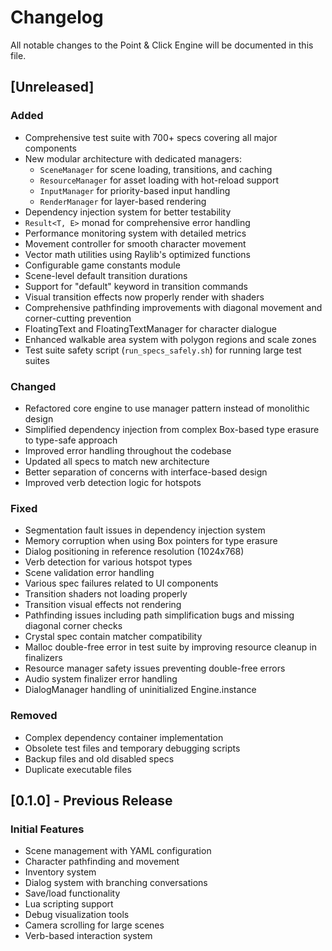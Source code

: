# Changelog

All notable changes to the Point & Click Engine will be documented in this file.

## [Unreleased]

### Added
- Comprehensive test suite with 700+ specs covering all major components
- New modular architecture with dedicated managers:
  - `SceneManager` for scene loading, transitions, and caching
  - `ResourceManager` for asset loading with hot-reload support
  - `InputManager` for priority-based input handling
  - `RenderManager` for layer-based rendering
- Dependency injection system for better testability
- `Result<T, E>` monad for comprehensive error handling
- Performance monitoring system with detailed metrics
- Movement controller for smooth character movement
- Vector math utilities using Raylib's optimized functions
- Configurable game constants module
- Scene-level default transition durations
- Support for "default" keyword in transition commands
- Visual transition effects now properly render with shaders
- Comprehensive pathfinding improvements with diagonal movement and corner-cutting prevention
- FloatingText and FloatingTextManager for character dialogue
- Enhanced walkable area system with polygon regions and scale zones
- Test suite safety script (`run_specs_safely.sh`) for running large test suites

### Changed
- Refactored core engine to use manager pattern instead of monolithic design
- Simplified dependency injection from complex Box-based type erasure to type-safe approach
- Improved error handling throughout the codebase
- Updated all specs to match new architecture
- Better separation of concerns with interface-based design
- Improved verb detection logic for hotspots

### Fixed
- Segmentation fault issues in dependency injection system
- Memory corruption when using Box pointers for type erasure
- Dialog positioning in reference resolution (1024x768)
- Verb detection for various hotspot types
- Scene validation error handling
- Various spec failures related to UI components
- Transition shaders not loading properly
- Transition visual effects not rendering
- Pathfinding issues including path simplification bugs and missing diagonal corner checks
- Crystal spec contain matcher compatibility
- Malloc double-free error in test suite by improving resource cleanup in finalizers
- Resource manager safety issues preventing double-free errors
- Audio system finalizer error handling
- DialogManager handling of uninitialized Engine.instance

### Removed
- Complex dependency container implementation
- Obsolete test files and temporary debugging scripts
- Backup files and old disabled specs
- Duplicate executable files

## [0.1.0] - Previous Release

### Initial Features
- Scene management with YAML configuration
- Character pathfinding and movement
- Inventory system
- Dialog system with branching conversations
- Save/load functionality
- Lua scripting support
- Debug visualization tools
- Camera scrolling for large scenes
- Verb-based interaction system